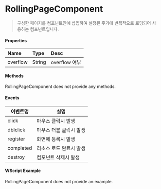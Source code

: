 # RollingPageComponent
> 구성한 페이지를 컴포넌트안에 삽입하여 설정된 주기에 반복적으로 로딩되어 사용하는 컴포넌트입니다.

#### Properties
| Name       | Type    | Desc                                                |
| :--------- | :------ | :-------------------------------------------------- |
| overflow | String  | overflow 여부                             |

#### Methods

RollingPageComponent does not provide any methods.

#### Events
|이벤트명|설명|
|---|---|
|click|마우스 클릭시 발생|
|dblclick|마우스 더블 클릭시 발생|
|register|화면에 등록시 발생|
|completed|리소스 로드 완료시 발생|
|destroy|컴포넌트 삭제시 발생|

#### WScript Example

RollingPageComponent does not provide an example.
